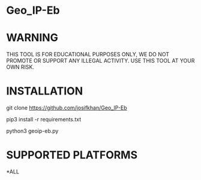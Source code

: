# Geo_IP-Eb


# WARNING

 THIS TOOL IS FOR EDUCATIONAL PURPOSES ONLY, WE DO NOT PROMOTE OR SUPPORT ANY ILLEGAL ACTIVITY.
USE THIS TOOL AT YOUR OWN RISK.

# INSTALLATION

git clone https://github.com/josifkhan/Geo_IP-Eb

pip3 install -r requirements.txt

python3 geoip-eb.py

# SUPPORTED PLATFORMS

*ALL
